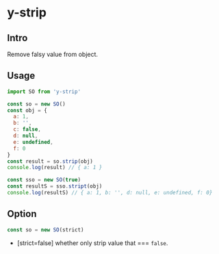# y-strip

## Intro

Remove falsy value from object.

## Usage

```js
import SO from 'y-strip'

const so = new SO()
const obj = {
  a: 1,
  b: '',
  c: false,
  d: null,
  e: undefined,
  f: 0
}
const result = so.strip(obj)
console.log(result) // { a: 1 }

const sso = new SO(true)
const resultS = sso.stript(obj)
console.log(resultS) // { a: 1, b: '', d: null, e: undefined, f: 0}
```

## Option

```js
const so = new SO(strict)
```

* [strict=false] whether only strip value that === `false`.
